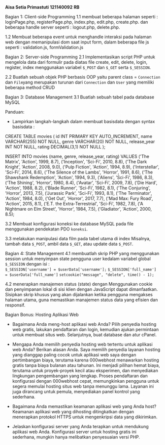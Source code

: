 **Aisa Setia Primastuti**
**121140092**
**RB**

Bagian 1: Client-side Programming
1.1 membuat beberapa halaman seperti : loginPage.php, registerPage.php, index.php, edit.php, create.php. dan beberapa handle server seperti : logout.php, delete.php.

1.2 Membuat beberapa event untuk menghandle interaksi pada halaman web dengan memanipulasi dom saat input form, dalam beberapa file js seperti : validation.js, formValidation.js

Bagian 2: Server-side Programming 
2.1 Implementasikan script PHP untuk mengelola data dari formulir pada diatas file create, edit, delete, login, register, index menggunakan variabel `$_POST`  dan `$_GET` serta `$_SESSION`.


2.2  Buatlah sebuah objek PHP berbasis OOP yaitu  parent class = `Connection` dan `Film`yang merupakan turunan dari `Connection` dan `User` yang memiliki beberapa method CRUD


Bagian 3: Database Management
3.1 Buatlah sebuah tabel pada database MySQL

Panduan:
- Lampirkan langkah-langkah dalam membuat basisdata dengan syntax basisdata :

CREATE TABLE movies (
    id INT PRIMARY KEY AUTO_INCREMENT,
    name VARCHAR(255) NOT NULL,
    genre VARCHAR(20) NOT NULL,
    release_year INT NOT NULL,
    rating DECIMAL(3,1) NOT NULL
);

INSERT INTO movies (name, genre, release_year, rating) VALUES
('The Matrix', 'Action', 1999, 8.7),
('Inception', 'Sci-Fi', 2010, 8.8),
('The Dark Knight', 'Action', 2008, 9.0),
('Pulp Fiction', 'Action', 1994, 8.9),
('Interstellar', 'Sci-Fi', 2014, 8.6),
('The Silence of the Lambs', 'Horror', 1991, 8.6),
('The Shawshank Redemption', 'Action', 1994, 9.3),
('Aliens', 'Sci-Fi', 1986, 8.3),
('The Shining', 'Horror', 1980, 8.4),
('Avatar', 'Sci-Fi', 2009, 7.8),
('Die Hard', 'Action', 1988, 8.2),
('Blade Runner', 'Sci-Fi', 1982, 8.1),
('The Conjuring', 'Horror', 2013, 7.5),
('Jurassic Park', 'Sci-Fi', 1993, 8.1),
('The Terminator', 'Action', 1984, 8.0),
('Get Out', 'Horror', 2017, 7.7),
('Mad Max: Fury Road', 'Action', 2015, 8.1),
('E.T. the Extra-Terrestrial', 'Sci-Fi', 1982, 7.8),
('A Nightmare on Elm Street', 'Horror', 1984, 7.5),
('Gladiator', 'Action', 2000, 8.5);

3.2  Membuat konfigurasi koneksi ke database MySQL pada file menggunakan pendekatan PDO `koneksi`.

3.3  melakukan manipulasi data film pada tabel utama di index Misalnya, tambah data `$_POST`, ambil data `$_GET`, atau update data `$_POST`.

Bagian 4: State Management
4.1 membuatlah skrip PHP yang menggunakan session untuk menyimpan state pengguna user kedalam variabel global `$_SESSION` dengan isi :  
  `$_SESSION['username'] = $userData['username'];`
  `$_SESSION['full_name'] = $userData['full_name']`
  `setcookie("message", "delete", time() - 1);`


4.2 menerapkan manajemen status (state) dengan Menggunakan cookie dan penyimpanan lokal di sisi klien dengan JavaScript dapat dimanfaatkan. Sisipkan skrip khusus yang akan dijalankan ketika pengguna mengakses halaman utama, guna memastikan manajemen status data yang efisien dan responsif.

Bagian Bonus: Hosting Aplikasi Web 

- Bagaimana Anda meng-host aplikasi web Anda?
  Pilih penyedia hosting web gratis, lakukan pendaftaran dan login, kemudian ajukan permintaan untuk membuat situs web. Selanjutnya, buat database dan atur cPanel.

- Mengapa Anda memilih penyedia hosting web tertentu untuk aplikasi web Anda? Berikan alasan Anda.
  Saya memilih penyedia layanan hosting yang dianggap paling cocok untuk aplikasi web saya dengan pertimbangan biaya, terutama karena 000webhost menawarkan hosting gratis tanpa biaya bulanan atau tahunan. Ini menjadi pilihan hemat biaya, terutama untuk proyek-proyek kecil atau eksperimen, dan menyediakan lingkungan pengembangan yang lengkap. Proses pendaftaran dan konfigurasi dengan 000webhost cepat, memungkinkan pengguna untuk segera memulai hosting situs web tanpa menunggu lama. Layanan ini juga dirancang untuk pemula, menyediakan panel kontrol yang sederhana.

- Bagaimana Anda memastikan keamanan aplikasi web yang Anda host?
  Keamanan aplikasi web yang dihosting ditingkatkan dengan menerapkan protokol HTTPS untuk mengenkripsi data yang dikirimkan.

- Jelaskan konfigurasi server yang Anda terapkan untuk mendukung aplikasi web Anda.
  Konfigurasi server untuk hosting gratis ini sederhana, mungkin hanya melibatkan penyesuaian versi PHP.